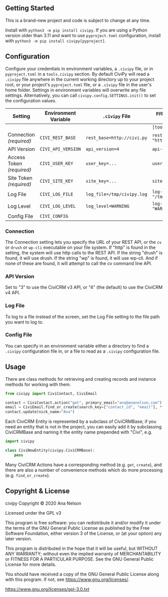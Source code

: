 ## Getting Started
This is a brand-new project and code is subject to change at any time.

Install with `python3 -m pip install civipy`. If you are using a Python version
older than 3.11 and want to use `pyproject.toml` configuration, install with
`python3 -m pip install civipy[pyproject]`.

## Configuration

Configure your credentials in environment variables, a `.civipy` file, or in
`pyproject.toml` in a `tools.civipy` section. By default CiviPy will read a `.civipy`
file anywhere in the current working directory up to your project root, or your
project's `pyproject.toml` file, or a `.civipy` file in the user's home folder.
Settings in environment variables will overwrite any file settings. Alternatively,
you can call `civipy.config.SETTINGS.init()` to set the configuration values.

| Setting                   | Environment Variable | `.civipy` File             | `pyproject.toml` File          |
|---------------------------|----------------------|----------------------------|--------------------------------|
|                           |                      |                            | `[tool.civipy]`                |
| Connection *(required)*   | `CIVI_REST_BASE`     | `rest_base=http://civi.py` | `rest-base = "http://civi.py"` |
| API Version               | `CIVI_API_VERSION`   | `api_version=4`            | `api-version = "4"`            |
| Access Token *(required)* | `CIVI_USER_KEY`      | `user_key=...`             | `user-key = "..."`             |
| Site Token *(required)*   | `CIVI_SITE_KEY`      | `site_key=...`             | `site-key = "..."`             |
| Log File                  | `CIVI_LOG_FILE`      | `log_file=/tmp/civipy.log` | `log-file = "/tmp/civipy.log"` |
| Log Level                 | `CIVI_LOG_LEVEL`     | `log_level=WARNING`        | `log-level = "WARNING"`        |
| Config File               | `CIVI_CONFIG`        |                            |                                |

### Connection
The Connection setting lets you specify the URL of your REST API, or the `cv` or
`drush` or `wp-cli` executable on your file system. If "http" is found in the setting,
the system will use http calls to the REST API. If the string "drush" is found, it
will use drush. If the string "wp" is found, it will use wp-cli. And if none of these
are found, it will attempt to call the cv command line API.

### API Version
Set to "3" to use the CiviCRM v3 API, or "4" (the default) to use the CiviCRM v4 API.

### Log File
To log to a file instead of the screen, set the Log File setting to the file path
you want to log to.

### Config File
You can specify in an environment variable either a directory to find a `.civipy`
configuration file in, or a file to read as a `.civipy` configuration file.

## Usage
There are class methods for retrieving and creating records and instance methods
for working with them.

```python
from civipy import CiviContact, CiviEmail

contact = CiviContact.action("get", primary_email="ana@ananelson.com")
email = CiviEmail.find_or_create(search_key=["contact_id", "email"], **kwargs)
contact.update(nick_name="Ana")
```

Each CiviCRM Entity is represented by a subclass of CiviCRMBase; if you need an entity
that is not in the project, you can easily add it by subclassing CiviCRMBase and naming
it the entity name prepended with "Civi", e.g.

```python
import civipy

class CiviNewEntity(civipy.CiviCRMBase):
    pass
```

Many CiviCRM Actions have a corresponding method (e.g. `get`, `create`), and there are
also a number of convenience methods which do more processing (e.g. `find_or_create`).

## Copyright & License
civipy Copyright &copy; 2020 Ana Nelson

Licensed under the GPL v3

This program is free software: you can redistribute it and/or modify
it under the terms of the GNU General Public License as published by
the Free Software Foundation, either version 3 of the License, or
(at your option) any later version.

This program is distributed in the hope that it will be useful,
but WITHOUT ANY WARRANTY; without even the implied warranty of
MERCHANTABILITY or FITNESS FOR A PARTICULAR PURPOSE.  See the
GNU General Public License for more details.

You should have received a copy of the GNU General Public License
along with this program.  If not, see <https://www.gnu.org/licenses/>.

<https://www.gnu.org/licenses/gpl-3.0.txt>
